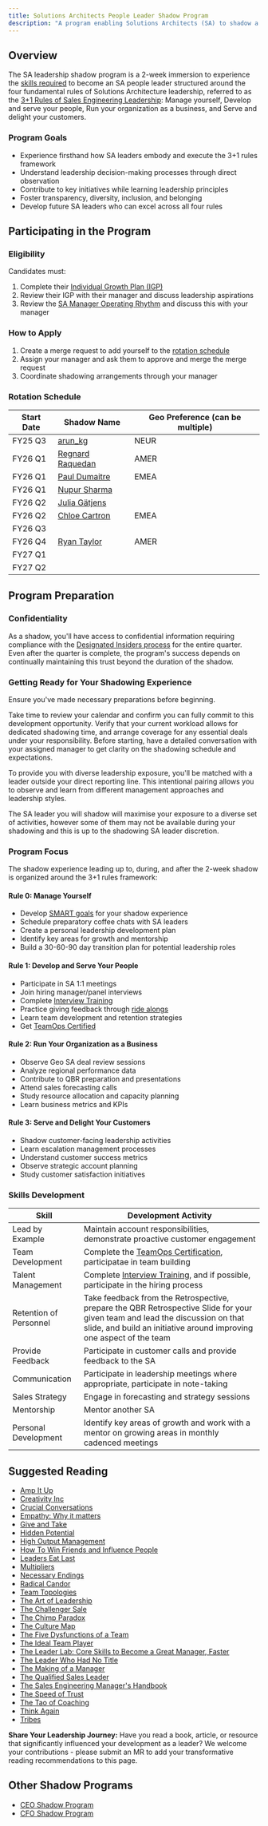 ```yaml
---
title: Solutions Architects People Leader Shadow Program
description: "A program enabling Solutions Architects (SA) to shadow a Solutions Architect people leader."
---
```


## Overview

The SA leadership shadow program is a 2-week immersion to experience the [skills required](/job-families/sales/solutions-architect/#manager-solutions-architects-responsibilities) to become an SA people leader structured around the four fundamental rules of Solutions Architecture leadership, referred to as the [3+1 Rules of Sales Engineering Leadership](https://wethesalesengineers.com/the-31-rules-of-sales-engineering-leadership/): Manage yourself, Develop and serve your people, Run your organization as a business, and Serve and delight your customers.

### Program Goals

- Experience firsthand how SA leaders embody and execute the 3+1 rules framework
- Understand leadership decision-making processes through direct observation
- Contribute to key initiatives while learning leadership principles
- Foster transparency, diversity, inclusion, and belonging
- Develop future SA leaders who can excel across all four rules

## Participating in the Program

### Eligibility

Candidates must:

1. Complete their [Individual Growth Plan (IGP)](/handbook/people-group/learning-and-development/career-development/igp-guide)
2. Review their IGP with their manager and discuss leadership aspirations
3. Review the [SA Manager Operating Rhythm](/handbook/solutions-architects/sa-manager/) and discuss this with your manager

### How to Apply

1. Create a merge request to add yourself to the [rotation schedule](#rotation-schedule)
2. Assign your manager and ask them to approve and merge the merge request
3. Coordinate shadowing arrangements through your manager

### Rotation Schedule

| Start Date | Shadow Name | Geo Preference (can be multiple) |
|-------|---------|---------|
| FY25 Q3 | [arun_kg](https://gitlab.com/arun_kg) | NEUR |
| FY26 Q1 | [Regnard Raquedan](https://gitlab.com/rraquedan) | AMER |
| FY26 Q1 | [Paul Dumaitre](https://gitlab.com/pdumaitre) | EMEA |
| FY26 Q1 | [Nupur Sharma](https://gitlab.com/nsharma2) |  |
| FY26 Q2 | [Julia Gätjens](https://gitlab.com/jgaetjens) |  |
| FY26 Q2 | [Chloe Cartron](https://gitlab.com/ChloeCartron) | EMEA |
| FY26 Q3 |  |  |
| FY26 Q4 | [Ryan Taylor](https://gitlab.com/crtaylor) | AMER |
| FY27 Q1 |  |  |
| FY27 Q2 |  |  |

## Program Preparation

### Confidentiality

As a shadow, you'll have access to confidential information requiring compliance with the [Designated Insiders process](https://docs.google.com/document/d/1mcBtnfGbv4jSsJUklMQYyj2052MBHe4Lf9RkE-B9yvA/edit?tab=t.0#heading=h.b3pm8ljoip1y) for the entire quarter. Even after the quarter is complete, the program's success depends on continually maintaining this trust beyond the duration of the shadow.

### Getting Ready for Your Shadowing Experience

Ensure you've made necessary preparations before beginning.

Take time to review your calendar and confirm you can fully commit to this development opportunity. Verify that your current workload allows for dedicated shadowing time, and arrange coverage for any essential deals under your responsibility. Before starting, have a detailed conversation with your assigned manager to get clarity on the shadowing schedule and expectations.

To provide you with diverse leadership exposure, you'll be matched with a leader outside your direct reporting line. This intentional pairing allows you to observe and learn from different management approaches and leadership styles.

The SA leader you will shadow will maximise your exposure to a diverse set of activities, however some of them may not be available during your shadowing and this is up to the shadowing SA leader discretion.

### Program Focus

The shadow experience leading up to, during, and after the 2-week shadow is organized around the 3+1 rules framework:

#### Rule 0: Manage Yourself

- Develop [SMART goals](https://www.mindtools.com/pages/article/smart-goals.htm) for your shadow experience
- Schedule preparatory coffee chats with SA leaders
- Create a personal leadership development plan
- Identify key areas for growth and mentorship
- Build a 30-60-90 day transition plan for potential leadership roles

#### Rule 1: Develop and Serve Your People

- Participate in SA 1:1 meetings
- Join hiring manager/panel interviews
- Complete [Interview Training](https://university.gitlab.com/learn/course/interviewer-training)
- Practice giving feedback through [ride alongs](/handbook/solutions-architects/sa-practices/ride-alongs)
- Learn team development and retention strategies
- Get [TeamOps Certified](https://university.gitlab.com/learn/course/teamops/introduction-to-teamops/introduction?client=internal-team-members)

#### Rule 2: Run Your Organization as a Business

- Observe Geo SA deal review sessions
- Analyze regional performance data
- Contribute to QBR preparation and presentations
- Attend sales forecasting calls
- Study resource allocation and capacity planning
- Learn business metrics and KPIs

#### Rule 3: Serve and Delight Your Customers

- Shadow customer-facing leadership activities
- Learn escalation management processes
- Understand customer success metrics
- Observe strategic account planning
- Study customer satisfaction initiatives

### Skills Development

| Skill | Development Activity |
|-------|---------|
| Lead by Example | Maintain account responsibilities, demonstrate proactive customer engagement |
| Team Development | Complete the [TeamOps Certification](https://university.gitlab.com/learn/course/teamops/introduction-to-teamops/introduction?client=internal-team-members), participatae in team building |
| Talent Management | Complete [Interview Training](https://university.gitlab.com/learn/course/interviewer-training), and if possible, participate in the hiring process |
| Retention of Personnel | Take feedback from the Retrospective, prepare the QBR Retrospective Slide for your given team and lead the discussion on that slide, and build an initiative around improving one aspect of the team |
| Provide Feedback | Participate in customer calls and provide feedback to the SA |
| Communication | Participate in leadership meetings where appropriate, participate in note-taking |
| Sales Strategy | Engage in forecasting and strategy sessions |
| Mentorship | Mentor another SA |
| Personal Development | Identify key areas of growth and work with a mentor on growing areas in monthly cadenced meetings |

## Suggested Reading

- [Amp It Up](https://www.amazon.com/Amp-Unlocking-Hypergrowth-Expectations-Intensity/dp/1119836115)
- [Creativity Inc](https://www.amazon.com/Creativity-Inc-Expanded-Overcoming-Inspiration/dp/0593594649/r)
- [Crucial Conversations](https://www.amazon.com/Crucial-Conversations-Talking-Stakes-Second/dp/0071771328)
- [Empathy: Why it matters](https://www.amazon.com/Empathy-Why-Matters-How-Get/dp/0399171401)
- [Give and Take](https://www.amazon.com/Give-Take-Helping-Others-Success/dp/0143124986)
- [Hidden Potential](https://www.amazon.com/Hidden-Potential-Science-Achieving-Greater/dp/0593653149)
- [High Output Management](https://www.amazon.com/High-Output-Management-Andrew-Grove/dp/0679762884)
- [How To Win Friends and Influence People](https://www.amazon.co.uk/gp/product/B07FY2WWZG/ref=kinw_myk_ro_title)
- [Leaders Eat Last](https://simonsinek.com/books/leaders-eat-last/)
- [Multipliers](https://www.amazon.com/dp/B06XXZSZRJ/?bestFormat=true&k=multipliers%20by%20liz%20wiseman&ref\_=nb_sb_ss_w_scx-ent-pd-bk-d_de_k0_1_26&crid=2PPH1IUS27UWF&sprefix=Multipliers%20by%20Liz%20Wiseman)
- [Necessary Endings](https://www.amazon.com/Necessary-Endings-Henry-Cloud/dp/0061777129/)
- [Radical Candor](https://www.amazon.com/Radical-Candor-Kick-Ass-Without-Humanity/dp/1250103509)
- [Team Topologies](https://www.amazon.co.uk/gp/product/B09JWT9S4D/ref=kinw_myk_ro_title)
- [The Art of Leadership](https://a.co/d/j1FKT8C)
- [The Challenger Sale](https://www.amazon.com/Challenger-Sale-Control-Customer-Conversation/dp/1591844355/)
- [The Chimp Paradox](https://www.amazon.com/Chimp-Paradox-Impulses-Determine-Happiness/dp/009193558X)
- [The Culture Map](https://www.amazon.co.uk/Culture-Map-Decoding-People-Cultures/dp/1610392760)
- [The Five Dysfunctions of a Team](https://www.amazon.com/Five-Dysfunctions-Team-Leadership-Fable/dp/0787960756)
- [The Ideal Team Player](https://www.amazon.com/Ideal-Team-Player-Recognize-Cultivate/dp/1119209595)
- [The Leader Lab: Core Skills to Become a Great Manager, Faster](https://www.amazon.com/Leader-Lab-Tania-Luna/dp/1119793319)
- [The Leader Who Had No Title](https://www.amazon.com/Leader-Who-Had-No-Title/dp/1439109133)
- [The Making of a Manager](https://www.amazon.com/Making-Manager-What-Everyone-Looks/dp/0735219567)
- [The Qualified Sales Leader](https://www.amazon.co.uk/dp/B09236J2XX/ref=pe_33573471_635671331_TE_M1DP)
- [The Sales Engineering Manager's Handbook](https://www.amazon.com/Sales-Engineer-Managers-Handbook-Mastering/dp/B087FFMMBW/)
- [The Speed of Trust](https://speedoftrust.com/)
- [The Tao of Coaching](https://www.amazon.com/Tao-Coaching-Effectiveness-Inspiring-Developing/dp/1781253323)
- [Think Again](https://www.amazon.com/Think-Again-Power-Knowing-What/dp/1984878123)
- [Tribes](https://www.amazon.it/Tribes-We-Need-You-Lead/dp/1591842336)

**Share Your Leadership Journey:** Have you read a book, article, or resource that significantly influenced your development as a leader? We welcome your contributions - please submit an MR to add your transformative reading recommendations to this page.

## Other Shadow Programs

- [CEO Shadow Program](/handbook/ceo/shadow/)
- [CFO Shadow Program](/handbook/finance/growth-and-development/cfo-shadow-program/)
